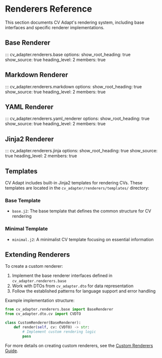 # Renderers Reference

This section documents CV Adapt's rendering system, including base interfaces and specific renderer implementations.

## Base Renderer

::: cv_adapter.renderers.base
    options:
        show_root_heading: true
        show_source: true
        heading_level: 2
        members: true

## Markdown Renderer

::: cv_adapter.renderers.markdown
    options:
        show_root_heading: true
        show_source: true
        heading_level: 2
        members: true

## YAML Renderer

::: cv_adapter.renderers.yaml_renderer
    options:
        show_root_heading: true
        show_source: true
        heading_level: 2
        members: true

## Jinja2 Renderer

::: cv_adapter.renderers.jinja
    options:
        show_root_heading: true
        show_source: true
        heading_level: 2
        members: true

## Templates

CV Adapt includes built-in Jinja2 templates for rendering CVs. These templates are located in the `cv_adapter/renderers/templates/` directory:

### Base Template
- `base.j2`: The base template that defines the common structure for CV rendering

### Minimal Template
- `minimal.j2`: A minimalist CV template focusing on essential information

## Extending Renderers

To create a custom renderer:

1. Implement the base renderer interfaces defined in `cv_adapter.renderers.base`
2. Work with DTOs from `cv_adapter.dto` for data representation
3. Follow the established patterns for language support and error handling

Example implementation structure:
```python
from cv_adapter.renderers.base import BaseRenderer
from cv_adapter.dto.cv import CVDTO

class CustomRenderer(BaseRenderer):
    def render(self, cv: CVDTO) -> str:
        # Implement custom rendering logic
        pass
```

For more details on creating custom renderers, see the [Custom Renderers Guide](../../how-to/custom-renderers.md).
